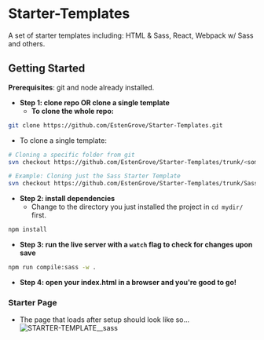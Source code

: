 # Starter-Templates

A set of starter templates including: HTML &amp; Sass, React, Webpack w/ Sass and others.


## Getting Started

**Prerequisites**: git and node already installed.

- **Step 1: clone repo OR clone a single template**
  - **To clone the whole repo:**

```bash
git clone https://github.com/EstenGrove/Starter-Templates.git
```

- To clone a single template:

```bash
# Cloning a specific folder from git
svn checkout https://github.com/EstenGrove/Starter-Templates/trunk/<some-template>

# Example: Cloning just the Sass Starter Template
svn checkout https://github.com/EstenGrove/Starter-Templates/trunk/Sass-Basic
```

- **Step 2: install dependencies**
  - Change to the directory you just installed the project in `cd mydir/` first.

```bash
npm install
```

- **Step 3: run the live server with a `watch` flag to check for changes upon save**

```bash
npm run compile:sass -w .
```

- **Step 4: open your index.html in a browser and you're good to go!**

### Starter Page
- The page that loads after setup should look like so...
![STARTER-TEMPLATE__sass](https://user-images.githubusercontent.com/41505038/58385272-7cfe9780-7fa2-11e9-950e-99e6d5880c9f.png)
